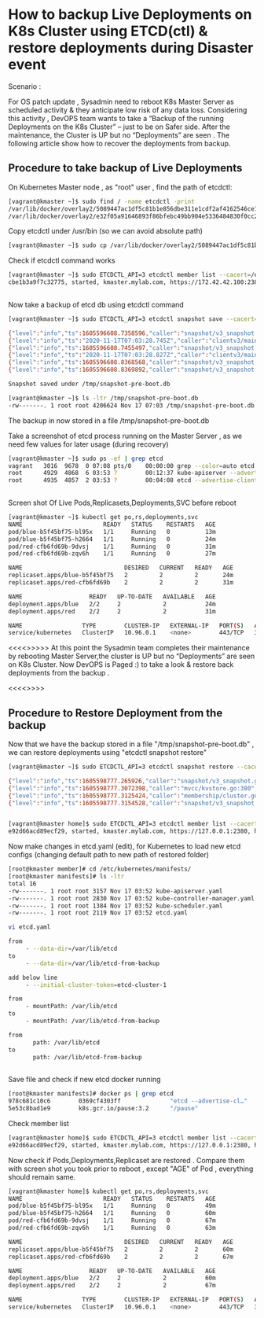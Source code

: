 # How to backup Live Deployments on K8s Cluster using ETCD(ctl) & restore deployments during Disaster event

Scenario :

For OS patch update , Sysadmin need to reboot K8s Master Server as scheduled activity & they anticipate low risk of any data loss.
Considering this activity , DevOPS team wants to take a “Backup of the running Deployments on the K8s Cluster” – just to be on Safer side.
After the maintenance, the Cluster is UP but no “Deployments” are seen . The following article show how to recover the deployments from backup.

## Procedure to take backup of Live Deployments

On Kubernetes Master node , as "root" user , find the path of etcdctl:

```sh
[vagrant@kmaster ~]$ sudo find / -name etcdctl -print
/var/lib/docker/overlay2/5089447ac1df5c81b1e856dbe311e1cdf2af4162546ce1bffd9a5bcb17f26a48/diff/usr/local/bin/etcdctl
/var/lib/docker/overlay2/e32f05a91646893f86bfebc49bb904e5336484830f0cc20667786a5d3c9b3ead/merged/usr/local/bin/etcdctl
```
Copy etcdctl under /usr/bin (so we can avoid absolute path)

```sh
[vagrant@kmaster ~]$ sudo cp /var/lib/docker/overlay2/5089447ac1df5c81b1e856dbe311e1cdf2af4162546ce1bffd9a5bcb17f26a48/diff/usr/local/bin/etcdctl /usr/bin/

 ```
Check if etcdctl command works
```sh
[vagrant@kmaster ~]$ sudo ETCDCTL_API=3 etcdctl member list --cacert=/etc/kubernetes/pki/etcd/ca.crt --cert=/etc/kubernetes/pki/etcd/server.crt --key=/etc/kubernetes/pki/etcd/server.key --endpoints=127.0.0.1:2379
cbe1b3a9f7c32775, started, kmaster.mylab.com, https://172.42.42.100:2380, https://172.42.42.100:2379, false
 
 ```
Now take a backup of etcd db using etcdctl command
```sh
[vagrant@kmaster ~]$ sudo ETCDCTL_API=3 etcdctl snapshot save --cacert=/etc/kubernetes/pki/etcd/ca.crt --cert=/etc/kubernetes/pki/etcd/server.crt --key=/etc/kubernetes/pki/etcd/server.key --endpoints=127.0.0.1:2379 /tmp/snapshot-pre-boot.db

{"level":"info","ts":1605596608.7358596,"caller":"snapshot/v3_snapshot.go:119","msg":"created temporary db file","path":"/tmp/snapshot-pre-boot.db.part"}
{"level":"info","ts":"2020-11-17T07:03:28.745Z","caller":"clientv3/maintenance.go:200","msg":"opened snapshot stream; downloading"}
{"level":"info","ts":1605596608.7455497,"caller":"snapshot/v3_snapshot.go:127","msg":"fetching snapshot","endpoint":"127.0.0.1:2379"}
{"level":"info","ts":"2020-11-17T07:03:28.827Z","caller":"clientv3/maintenance.go:208","msg":"completed snapshot read; closing"}
{"level":"info","ts":1605596608.8368568,"caller":"snapshot/v3_snapshot.go:142","msg":"fetched snapshot","endpoint":"127.0.0.1:2379","size":"4.2 MB","took":0.100909395}
{"level":"info","ts":1605596608.8369892,"caller":"snapshot/v3_snapshot.go:152","msg":"saved","path":"/tmp/snapshot-pre-boot.db"}

Snapshot saved under /tmp/snapshot-pre-boot.db

[vagrant@kmaster ~]$ ls -ltr /tmp/snapshot-pre-boot.db
-rw-------. 1 root root 4206624 Nov 17 07:03 /tmp/snapshot-pre-boot.db
```
The backup in now stored in a file /tmp/snapshot-pre-boot.db

Take a screenshot of etcd process running on the Master Server , as we need few values for later usage (during recovery)
```sh
[vagrant@kmaster ~]$ sudo ps -ef | grep etcd
vagrant   3016  9678  0 07:08 pts/0    00:00:00 grep --color=auto etcd
root      4929  4868  6 03:53 ?        00:12:37 kube-apiserver --advertise-address=172.42.42.100 --allow-privileged=true --authorization-mode=Node,RBAC --client-ca-file=/etc/kubernetes/pki/ca.crt --enable-admission-plugins=NodeRestriction --enable-bootstrap-token-auth=true --etcd-cafile=/etc/kubernetes/pki/etcd/ca.crt --etcd-certfile=/etc/kubernetes/pki/apiserver-etcd-client.crt --etcd-keyfile=/etc/kubernetes/pki/apiserver-etcd-client.key --etcd-servers=https://127.0.0.1:2379 --insecure-port=0 --kubelet-client-certificate=/etc/kubernetes/pki/apiserver-kubelet-client.crt --kubelet-client-key=/etc/kubernetes/pki/apiserver-kubelet-client.key --kubelet-preferred-address-types=InternalIP,ExternalIP,Hostname --proxy-client-cert-file=/etc/kubernetes/pki/front-proxy-client.crt --proxy-client-key-file=/etc/kubernetes/pki/front-proxy-client.key --requestheader-allowed-names=front-proxy-client --requestheader-client-ca-file=/etc/kubernetes/pki/front-proxy-ca.crt --requestheader-extra-headers-prefix=X-Remote-Extra- --requestheader-group-headers=X-Remote-Group --requestheader-username-headers=X-Remote-User --secure-port=6443 --service-account-key-file=/etc/kubernetes/pki/sa.pub --service-cluster-ip-range=10.96.0.0/12 --tls-cert-file=/etc/kubernetes/pki/apiserver.crt --tls-private-key-file=/etc/kubernetes/pki/apiserver.key
root      4935  4857  2 03:53 ?        00:04:08 etcd --advertise-client-urls=https://172.42.42.100:2379 --cert-file=/etc/kubernetes/pki/etcd/server.crt --client-cert-auth=true --data-dir=/var/lib/etcd --initial-advertise-peer-urls=https://172.42.42.100:2380 --initial-cluster=kmaster.mylab.com=https://172.42.42.100:2380 --key-file=/etc/kubernetes/pki/etcd/server.key --listen-client-urls=https://127.0.0.1:2379,https://172.42.42.100:2379 --listen-metrics-urls=http://127.0.0.1:2381 --listen-peer-urls=https://172.42.42.100:2380 --name=kmaster.mylab.com --peer-cert-file=/etc/kubernetes/pki/etcd/peer.crt --peer-client-cert-auth=true --peer-key-file=/etc/kubernetes/pki/etcd/peer.key --peer-trusted-ca-file=/etc/kubernetes/pki/etcd/ca.crt --snapshot-count=10000 --trusted-ca-file=/etc/kubernetes/pki/etcd/ca.crt
 
 ```
 
Screen shot Of Live Pods,Replicasets,Deployments,SVC before reboot
 ```sh
[vagrant@kmaster ~]$ kubectl get po,rs,deployments,svc
NAME                       READY   STATUS    RESTARTS   AGE
pod/blue-b5f45bf75-bl95x   1/1     Running   0          13m
pod/blue-b5f45bf75-h2664   1/1     Running   0          24m
pod/red-cfb6fd69b-9dvsj    1/1     Running   0          31m
pod/red-cfb6fd69b-zqv6h    1/1     Running   0          27m
 
NAME                             DESIRED   CURRENT   READY   AGE
replicaset.apps/blue-b5f45bf75   2         2         2       24m
replicaset.apps/red-cfb6fd69b    2         2         2       31m
 
NAME                   READY   UP-TO-DATE   AVAILABLE   AGE
deployment.apps/blue   2/2     2            2           24m
deployment.apps/red    2/2     2            2           31m

NAME                 TYPE        CLUSTER-IP   EXTERNAL-IP   PORT(S)   AGE
service/kubernetes   ClusterIP   10.96.0.1    <none>        443/TCP   3h19m
```
<<<<>>>>> 
At this point the Sysadmin team completes their maintenance by rebooting Master Server,the cluster is UP but no “Deployments” are seen on K8s Cluster.
Now DevOPS is Paged :) to take a look & restore back deployments from the backup .

<<<<>>>> 

## Procedure to Restore Deployment from the backup
Now that we have the backup stored in a file "/tmp/snapshot-pre-boot.db" , we can restore deployments using "etcdctl snapshot restore" 
```sh
[vagrant@kmaster ~]$ sudo ETCDCTL_API=3 etcdctl snapshot restore --cacert=/etc/kubernetes/pki/etcd/ca.crt --cert=/etc/kubernetes/pki/etcd/server.crt --key=/etc/kubernetes/pki/etcd/server.key --endpoints=127.0.0.1:2379  --data-dir="/var/lib/etcd-from-backup" --initial-cluster="kmaster.mylab.com=https://127.0.0.1:2380" --name="kmaster.mylab.com" --initial-advertise-peer-urls="https://127.0.0.1:2380" --initial-cluster-token="etcd-cluster-1" /tmp/snapshot-pre-boot.db

{"level":"info","ts":1605598777.265926,"caller":"snapshot/v3_snapshot.go:296","msg":"restoring snapshot","path":"/tmp/snapshot-pre-boot.db","wal-dir":"/var/lib/etcd-from-backup/member/wal","data-dir":"/var/lib/etcd-from-backup","snap-dir":"/var/lib/etcd-from-backup/member/snap"}
{"level":"info","ts":1605598777.3072398,"caller":"mvcc/kvstore.go:380","msg":"restored last compact revision","meta-bucket-name":"meta","meta-bucket-name-key":"finishedCompactRev","restored-compact-revision":27342}
{"level":"info","ts":1605598777.3125424,"caller":"membership/cluster.go:392","msg":"added member","cluster-id":"7581d6eb2d25405b","local-member-id":"0","added-peer-id":"e92d66acd89ecf29","added-peer-peer-urls":["https://127.0.0.1:2380"]}
{"level":"info","ts":1605598777.3154528,"caller":"snapshot/v3_snapshot.go:309","msg":"restored snapshot","path":"/tmp/snapshot-pre-boot.db","wal-dir":"/var/lib/etcd-from-backup/member/wal","data-dir":"/var/lib/etcd-from-backup","snap-dir":"/var/lib/etcd-from-backup/member/snap"}


[vagrant@kmaster home]$ sudo ETCDCTL_API=3 etcdctl member list --cacert=/etc/kubernetes/pki/etcd/ca.crt --cert=/etc/kubernetes/pki/etcd/server.crt --key=/etc/kubernetes/pki/etcd/server.key --endpoints=127.0.0.1:2379
e92d66acd89ecf29, started, kmaster.mylab.com, https://127.0.0.1:2380, https://172.42.42.100:2379, false

```
Now make changes in etcd.yaml (edit), for Kubernetes to load new etcd configs (changing default path to new path of restored folder)

```sh
[root@kmaster member]# cd /etc/kubernetes/manifests/
[root@kmaster manifests]# ls -ltr
total 16
-rw-------. 1 root root 3157 Nov 17 03:52 kube-apiserver.yaml
-rw-------. 1 root root 2830 Nov 17 03:52 kube-controller-manager.yaml
-rw-------. 1 root root 1384 Nov 17 03:52 kube-scheduler.yaml
-rw-------. 1 root root 2119 Nov 17 03:52 etcd.yaml

vi etcd.yaml

from
     - --data-dir=/var/lib/etcd
to
     - --data-dir=/var/lib/etcd-from-backup

add below line
     - --initial-cluster-token=etcd-cluster-1

from
     - mountPath: /var/lib/etcd
to
     - mountPath: /var/lib/etcd-from-backup

from
       path: /var/lib/etcd
to
       path: /var/lib/etcd-from-backup
     
```
Save file and check if new etcd docker running
```sh
[root@kmaster manifests]# docker ps | grep etcd
978c681c10c6        0369cf4303ff              "etcd --advertise-cl…"   19 seconds ago      Up 18 seconds                           k8s_etcd_etcd-kmaster.mylab.com_kube-system_5597f23dd355eae5b44179ea36ec0acb_0
5e53c8bad1e9        k8s.gcr.io/pause:3.2      "/pause"                 19 seconds ago      Up 18 seconds                           k8s_POD_etcd-kmaster.mylab.com_kube-system_5597f23dd355eae5b44179ea36ec0acb_0
```
Check member list 
```sh
[vagrant@kmaster home]$ sudo ETCDCTL_API=3 etcdctl member list --cacert=/etc/kubernetes/pki/etcd/ca.crt --cert=/etc/kubernetes/pki/etcd/server.crt --key=/etc/kubernetes/pki/etcd/server.key --endpoints=127.0.0.1:2379
e92d66acd89ecf29, started, kmaster.mylab.com, https://127.0.0.1:2380, https://172.42.42.100:2379, false
```
Now check if Pods,Deployments,Replicaset are restored .
Compare them with screen shot you took prior to reboot , except "AGE" of Pod , everything should remain same.

```sh
[vagrant@kmaster home]$ kubectl get po,rs,deployments,svc
NAME                       READY   STATUS    RESTARTS   AGE
pod/blue-b5f45bf75-bl95x   1/1     Running   0          49m
pod/blue-b5f45bf75-h2664   1/1     Running   0          60m
pod/red-cfb6fd69b-9dvsj    1/1     Running   0          67m
pod/red-cfb6fd69b-zqv6h    1/1     Running   0          63m

NAME                             DESIRED   CURRENT   READY   AGE
replicaset.apps/blue-b5f45bf75   2         2         2       60m
replicaset.apps/red-cfb6fd69b    2         2         2       67m

NAME                   READY   UP-TO-DATE   AVAILABLE   AGE
deployment.apps/blue   2/2     2            2           60m
deployment.apps/red    2/2     2            2           67m

NAME                 TYPE        CLUSTER-IP   EXTERNAL-IP   PORT(S)   AGE
service/kubernetes   ClusterIP   10.96.0.1    <none>        443/TCP   3h55m
```
